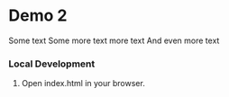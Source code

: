 # Demo 2 
Some text
Some more text more text 
And even more text


### Local Development

1. Open index.html in your browser.
